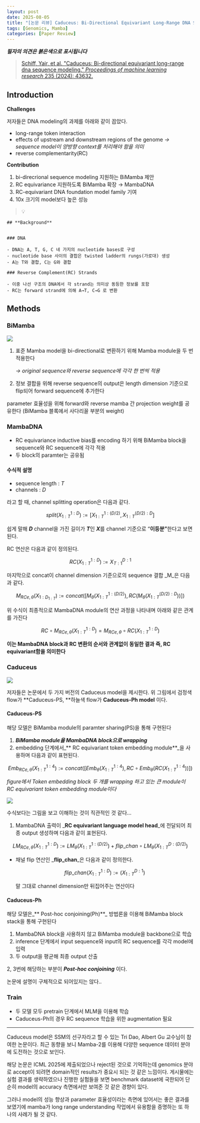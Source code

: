```yaml
---
layout: post
date: 2025-08-05
title: "[논문 리뷰] Caduceus: Bi-Directional Equivariant Long-Range DNA Sequence Modeling"
tags: [Genomics, Mamba]
categories: [Paper Review]
---
```


<span class="notion-red">_**필자의 의견은 붉은색으로 표시됩니다**_</span>


> [Schiff, Yair, et al. "Caduceus: Bi-directional equivariant long-range dna sequence modeling." ](https://pmc.ncbi.nlm.nih.gov/articles/PMC12189541/)[_Proceedings of machine learning research_](https://pmc.ncbi.nlm.nih.gov/articles/PMC12189541/)[ 235 (2024): 43632.](https://pmc.ncbi.nlm.nih.gov/articles/PMC12189541/)



## Introduction


**Challenges**


저자들은 DNA modeling의 과제를 아래와 같이 꼽았다.

- long-range token interaction
- effects of upstream and downstream regions of the genome 
_→ sequence model이 양방향 context를 처리해야 함을 의미_
- reverse complementarity(RC)

**Contribution**

1. bi-direcrional sequence modeling 지원하는 BiMamba 제안
1. RC equivariance 지원하도록 BiMamba 확장 → MambaDNA
1. RC-equivariant DNA foundation model family 기여
1. 10x 크기의 model보다 높은 성능

> 💡 


	## **Background**


	### DNA

	- DNA는 A, T, G, C 네 가지의 nucleotide bases로 구성
	- nucleotide base 사이의 결합은 twisted ladder의 rungs(가로대) 생성
	- A는 T와 결합, C는 G와 결합

	### Reverse Complement(RC) Strands

	- 이중 나선 구조의 DNA에서 각 strand는 의미상 동등한 정보를 포함
	- RC는 forward strand에 의해 A→T, C→G 로 변환


## Methods



### BiMamba


![](https://prod-files-secure.s3.us-west-2.amazonaws.com/542b861c-36a8-4051-84e5-8804b6728dba/2c247d59-7815-4980-99f0-8f0d21f445a7/image.png?X-Amz-Algorithm=AWS4-HMAC-SHA256&X-Amz-Content-Sha256=UNSIGNED-PAYLOAD&X-Amz-Credential=ASIAZI2LB4666CZEW4C6%2F20250830%2Fus-west-2%2Fs3%2Faws4_request&X-Amz-Date=20250830T060102Z&X-Amz-Expires=3600&X-Amz-Security-Token=IQoJb3JpZ2luX2VjEHYaCXVzLXdlc3QtMiJGMEQCIAGr%2Bs0FZsMuaFlX8TX1uECOpVNt49VFShGIL7r75lSXAiBGxd7sSNcJhgNColRUll8re1uVkPktLV2qRoI93zcnRyqIBAjP%2F%2F%2F%2F%2F%2F%2F%2F%2F%2F8BEAAaDDYzNzQyMzE4MzgwNSIMjjy%2FnuBQzE5mzEmcKtwDL4HfLbaDd6tK%2BXZK61F2mcIneMq3s3AgabpDPwmg2DUyh9tdynqYdR0Wp4qaSEiAawvpaR0EY6wnl8Xi3Yr%2Briu5P4Qe00kCWducSVQ4HIybzDnrnq3obRb7QHpmuvHnr4dXX%2BNoxb7oHoGUmCJrj9Gd%2B6bz5rJ%2FYXwOoZJlvY4lf6Y67BUAprU5hw40oNM%2FTWZ0cWl660BnsbddQdauxTEj%2FY%2FahxgbLL%2BLkm%2FcaGpwmMflUDXa%2FOgCgGtpIYemur9MM8Nz0d2ZozVOQ%2FZp%2FScRm9mhKqoy0mQyGR0zLjG3HRKxYkDuPoCDBVtrXk6IF9WTA%2FANenw%2BgBKMvH6wj62MsKC1FENnqqPDIDJDjJU6qZGKXzt2%2FIIerh%2FwXvvrZlnuMAjJ3cTlaJuqCZBDwsbib2xfBwFXIHuDz%2Ff2jOTHxrz4NHyjqjV8yqMpwrRM7sBbpnqwNafS5%2BeIe1orF3Lahux0xbpbIbLvcf%2Fg%2BJW7i2F4lOjkwTLZHOcSkOYLdGkDn0WsctalJoaUxLSgy%2B8QfCN7rnufCT4ZZ56A%2BCbWnW2%2B7Ezx4KWk6rACLaYzBTkx72Gx3%2B2ZXe5RpVpvMcDDgMDhrfsum%2BjwM0ePJMXGJkeJsZWB5pk7R2wwqKbKxQY6pgGx4fi0pi%2BbbA8RhPufYEdiP0soCk8J72U6dmj%2Fi3mE5gCXujJY%2B4Wy9Sa1ANwRIU8g5N4vM2eelRbLNrvPeldZ%2B3jO%2F2XJXq5La6it%2BnNzVdpTVp%2FPni3XQUXp04CZW2uj9wzmaa6PxqAfKYoq1cwjmNUhaLHuBAz4o05atpZxdezAN2pyT3EoovmhY56e5Hkq71WzpNkq9usR5aZ0l9EbicW%2F49xr&X-Amz-Signature=b91433576cd84711514053a17df7b7d5e993bdf6a97824d1d90df7f14aeda206&X-Amz-SignedHeaders=host&x-amz-checksum-mode=ENABLED&x-id=GetObject)

1. 표준 Mamba model을 bi-directional로 변환하기 위해 Mamba module을 두 번 적용한다

	_→ original sequence와 reverse sequence에 각각 한 번씩 적용_

1. 정보 결합을 위해 reverse sequence의 output은 length dimension 기준으로 flip되어 forward sequence에 추가한다

parameter 효율성을 위해 forward와 reverse mamba 간 projection weight를 공유한다 (BiMamba 블록에서 사다리꼴 부분의 weight)



### MambaDNA

- RC equivariance inductive bias를 encoding 하기 위해 BiMamba block을 sequence와 RC sequence에 각각 적용
- 두 block의 paramter는 공유됨


#### 수식적 설명

- sequence length : _T_
- channels : _D_

라고 할 때,  channel splitting operation은 다음과 같다.


$$
split(X^{1:D}_{1:T}):=[X^{1:(D/2)}_{1:T},X^{(D/2):D}_{1:T}]
$$


<span class="notion-red">쉽게 말해 </span><span class="notion-red">_**D**_</span><span class="notion-red"> channel을 가진 길이가 </span><span class="notion-red">_**T**_</span><span class="notion-red">인 </span><span class="notion-red">_**X**_</span><span class="notion-red">를 channel 기준으로 “</span><span class="notion-red">**이등분”**</span><span class="notion-red">한다고 보면 된다.</span>


RC 연산은 다음과 같이 정의된다.


$$
RC(X^{1:D}_{1:T}):=X^{D:1}_{T:1}
$$


마지막으로 concat이 channel dimension 기준으로의 sequence 결합 _M_은 다음과 같다.


$$
M_{RCe,\theta}(X_{1:D_{1:T}}):=concat([M_{\theta}(X^{1:(D/2)}_{1:T}),RC(M_{\theta}(X^{(D/2):D}_{1:T}))])
$$


위 수식이 최종적으로 MambaDNA module의 연산 과정을 나타내며 아래와 같은 관계를 가진다


$$
RC\circ M_{RCe,\theta}(X^{1:D}_{1:T}) = M_{RCe,\theta} \circ RC(X^{1:D}_{1:T})
$$


**이는 MambaDNA block과 RC 변환의 순서와 관계없이 동일한 결과 즉, RC equivariant함을 의미한다**



### Caduceus


![](https://prod-files-secure.s3.us-west-2.amazonaws.com/542b861c-36a8-4051-84e5-8804b6728dba/f94a60d7-8145-473b-aef9-7c68d3ec604a/image.png?X-Amz-Algorithm=AWS4-HMAC-SHA256&X-Amz-Content-Sha256=UNSIGNED-PAYLOAD&X-Amz-Credential=ASIAZI2LB4666CZEW4C6%2F20250830%2Fus-west-2%2Fs3%2Faws4_request&X-Amz-Date=20250830T060102Z&X-Amz-Expires=3600&X-Amz-Security-Token=IQoJb3JpZ2luX2VjEHYaCXVzLXdlc3QtMiJGMEQCIAGr%2Bs0FZsMuaFlX8TX1uECOpVNt49VFShGIL7r75lSXAiBGxd7sSNcJhgNColRUll8re1uVkPktLV2qRoI93zcnRyqIBAjP%2F%2F%2F%2F%2F%2F%2F%2F%2F%2F8BEAAaDDYzNzQyMzE4MzgwNSIMjjy%2FnuBQzE5mzEmcKtwDL4HfLbaDd6tK%2BXZK61F2mcIneMq3s3AgabpDPwmg2DUyh9tdynqYdR0Wp4qaSEiAawvpaR0EY6wnl8Xi3Yr%2Briu5P4Qe00kCWducSVQ4HIybzDnrnq3obRb7QHpmuvHnr4dXX%2BNoxb7oHoGUmCJrj9Gd%2B6bz5rJ%2FYXwOoZJlvY4lf6Y67BUAprU5hw40oNM%2FTWZ0cWl660BnsbddQdauxTEj%2FY%2FahxgbLL%2BLkm%2FcaGpwmMflUDXa%2FOgCgGtpIYemur9MM8Nz0d2ZozVOQ%2FZp%2FScRm9mhKqoy0mQyGR0zLjG3HRKxYkDuPoCDBVtrXk6IF9WTA%2FANenw%2BgBKMvH6wj62MsKC1FENnqqPDIDJDjJU6qZGKXzt2%2FIIerh%2FwXvvrZlnuMAjJ3cTlaJuqCZBDwsbib2xfBwFXIHuDz%2Ff2jOTHxrz4NHyjqjV8yqMpwrRM7sBbpnqwNafS5%2BeIe1orF3Lahux0xbpbIbLvcf%2Fg%2BJW7i2F4lOjkwTLZHOcSkOYLdGkDn0WsctalJoaUxLSgy%2B8QfCN7rnufCT4ZZ56A%2BCbWnW2%2B7Ezx4KWk6rACLaYzBTkx72Gx3%2B2ZXe5RpVpvMcDDgMDhrfsum%2BjwM0ePJMXGJkeJsZWB5pk7R2wwqKbKxQY6pgGx4fi0pi%2BbbA8RhPufYEdiP0soCk8J72U6dmj%2Fi3mE5gCXujJY%2B4Wy9Sa1ANwRIU8g5N4vM2eelRbLNrvPeldZ%2B3jO%2F2XJXq5La6it%2BnNzVdpTVp%2FPni3XQUXp04CZW2uj9wzmaa6PxqAfKYoq1cwjmNUhaLHuBAz4o05atpZxdezAN2pyT3EoovmhY56e5Hkq71WzpNkq9usR5aZ0l9EbicW%2F49xr&X-Amz-Signature=16cdae26758ed6ebecc20c81a7ed2b409d5c83ccb6550aa77f99c43e3b3e3af4&X-Amz-SignedHeaders=host&x-amz-checksum-mode=ENABLED&x-id=GetObject)


저자들은 논문에서 두 가지 버전의 Caduceus model을 제시한다. 위 그림에서 검정색 flow가 **Caduceus-PS, **하늘색 flow가 **Caduceus-Ph model** 이다.



#### Caduceus-PS


해당 모델은 BiMamba module의 paramter sharing(PS)을 통해 구현된다

1. _**BiMamba module을 MambaDNA block으로 wrapping**_
1. embedding 단계에서_** RC equivariant token embedding module**_을 사용하며 다음과 같이 표현된다.

$$
Emb_{RCe,\theta}(X^{1:4}_{1:T}):=concat([Emb_{\theta}(X^{1:4}_{1:T}),RC \circ Emb_{\theta}(RC(X^{1:4}_{1:T}))])
$$


_figure에서 Token embedding block 두 개를 wrapping 하고 있는 큰 module이 RC equivariant token embedding module이다_


![](https://prod-files-secure.s3.us-west-2.amazonaws.com/542b861c-36a8-4051-84e5-8804b6728dba/b175e4da-71eb-4e91-8c23-a06dabe673c9/image.png?X-Amz-Algorithm=AWS4-HMAC-SHA256&X-Amz-Content-Sha256=UNSIGNED-PAYLOAD&X-Amz-Credential=ASIAZI2LB4666CZEW4C6%2F20250830%2Fus-west-2%2Fs3%2Faws4_request&X-Amz-Date=20250830T060103Z&X-Amz-Expires=3600&X-Amz-Security-Token=IQoJb3JpZ2luX2VjEHYaCXVzLXdlc3QtMiJGMEQCIAGr%2Bs0FZsMuaFlX8TX1uECOpVNt49VFShGIL7r75lSXAiBGxd7sSNcJhgNColRUll8re1uVkPktLV2qRoI93zcnRyqIBAjP%2F%2F%2F%2F%2F%2F%2F%2F%2F%2F8BEAAaDDYzNzQyMzE4MzgwNSIMjjy%2FnuBQzE5mzEmcKtwDL4HfLbaDd6tK%2BXZK61F2mcIneMq3s3AgabpDPwmg2DUyh9tdynqYdR0Wp4qaSEiAawvpaR0EY6wnl8Xi3Yr%2Briu5P4Qe00kCWducSVQ4HIybzDnrnq3obRb7QHpmuvHnr4dXX%2BNoxb7oHoGUmCJrj9Gd%2B6bz5rJ%2FYXwOoZJlvY4lf6Y67BUAprU5hw40oNM%2FTWZ0cWl660BnsbddQdauxTEj%2FY%2FahxgbLL%2BLkm%2FcaGpwmMflUDXa%2FOgCgGtpIYemur9MM8Nz0d2ZozVOQ%2FZp%2FScRm9mhKqoy0mQyGR0zLjG3HRKxYkDuPoCDBVtrXk6IF9WTA%2FANenw%2BgBKMvH6wj62MsKC1FENnqqPDIDJDjJU6qZGKXzt2%2FIIerh%2FwXvvrZlnuMAjJ3cTlaJuqCZBDwsbib2xfBwFXIHuDz%2Ff2jOTHxrz4NHyjqjV8yqMpwrRM7sBbpnqwNafS5%2BeIe1orF3Lahux0xbpbIbLvcf%2Fg%2BJW7i2F4lOjkwTLZHOcSkOYLdGkDn0WsctalJoaUxLSgy%2B8QfCN7rnufCT4ZZ56A%2BCbWnW2%2B7Ezx4KWk6rACLaYzBTkx72Gx3%2B2ZXe5RpVpvMcDDgMDhrfsum%2BjwM0ePJMXGJkeJsZWB5pk7R2wwqKbKxQY6pgGx4fi0pi%2BbbA8RhPufYEdiP0soCk8J72U6dmj%2Fi3mE5gCXujJY%2B4Wy9Sa1ANwRIU8g5N4vM2eelRbLNrvPeldZ%2B3jO%2F2XJXq5La6it%2BnNzVdpTVp%2FPni3XQUXp04CZW2uj9wzmaa6PxqAfKYoq1cwjmNUhaLHuBAz4o05atpZxdezAN2pyT3EoovmhY56e5Hkq71WzpNkq9usR5aZ0l9EbicW%2F49xr&X-Amz-Signature=762a594b6c315c20b65bfaeda63e7ca3c0a6d786f4dd1bd004c485b28d567981&X-Amz-SignedHeaders=host&x-amz-checksum-mode=ENABLED&x-id=GetObject)


<span class="notion-red">수식보다는 그림을 보고 이해하는 것이 직관적인 것 같다…</span>

1. MambaDNA 출력이 _**RC equivariant language model head**_에 전달되어 최종 output 생성하며 다음과 같이 표현된다.

$$
LM_{RCe,\theta}(X^{1:D}_{1:T}):= LM_{\theta}(X^{1:(D/2)}_{1:T})+flip\_chan\circ LM_{\theta}(X^{D:(D/2)}_{1:T})
$$

- 채널 flip 연산인 _**flip\_chan**_은 다음과 같이 정의한다.

	$$
	flip\_chan(X^{1:D}_{1:T}):=(X^{D:1}_{1:T})
	$$


	말 그대로 channel dimension만 뒤집어주는 연산이다



#### Caduceus-Ph


해당 모델은_** Post-hoc conjoining(Ph)**_ 방법론을 이용해 BiMamba block stack을 통해 구현된다

1. MambaDNA block을 사용하지 않고 BiMamba module을 backbone으로 학습
1. inference 단계에서 input sequence와 input의 RC sequence를 각각 model에 입력
1. 두 output을 평균해 최종 output 산출

2, 3번에 해당하는 부분이 _**Post-hoc conjoining**_ 이다.


<span class="notion-red">논문에 설명이 구체적으로 되어있지는 않다..</span>



### Train

- 두 모델 모두 pretrain 단계에서 MLM을 이용해 학습
- Caduceus-Ph의 경우 RC sequence 학습을 위한 augmentation 필요

---


<span class="notion-red">Caduceus model은 SSM의 선구자라고 할 수 있는 Tri Dao, Albert Gu 교수님이 참여한 논문이다. 최근 동향을 보니 Mamba-2를 이용해 다양한 sequence 데이터 분야에 도전하는 것으로 보인다.</span>


<span class="notion-red">해당 논문은 ICML 2025에 제출되었으나 reject된 것으로 기억하는데 genomics 분야로 accept이 되려면 domain적인 results가 중요시 되는 것 같은 느낌이다. 게시물에는 실험 결과를 생략하였으나 진행한 실험들을 보면 benchmark dataset에 국한되어 단순히 model의 accuracy 측면에서만 보여준 것 같은 경향이 있다.</span>


<span class="notion-red">그러나 model의 성능 향상과 parameter 효율성이라는 측면에 있어서는 좋은 결과를 보였기에 mamba가 long range understanding 작업에서 유용함을 증명하는 또 하나의 사례가 될 것 같다.</span>

